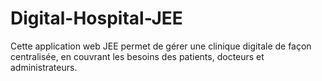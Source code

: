 # Digital-Hospital-JEE
Cette application web JEE permet de gérer une clinique digitale de façon centralisée, en couvrant les besoins des patients, docteurs et administrateurs.
